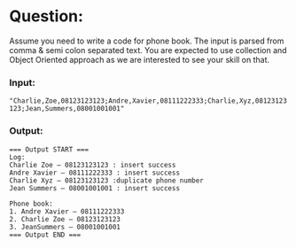 # Question:

Assume you need to write a code for phone book. The input is parsed from comma & semi colon separated text. You are expected to use collection and Object Oriented approach as we are interested to see your skill on that.

### Input:
`"Charlie,Zoe,08123123123;Andre,Xavier,08111222333;Charlie,Xyz,08123123123;Jean,Summers,08001001001"`
 
### Output:
```
=== Output START === 
Log: 
Charlie Zoe – 08123123123 : insert success
Andre Xavier – 08111222333 : insert success 
Charlie Xyz – 08123123123 :duplicate phone number 
Jean Summers – 08001001001 : insert success

Phone book: 
1. Andre Xavier – 08111222333 
2. Charlie Zoe – 08123123123 
3. JeanSummers – 08001001001 
=== Output END ===
```
